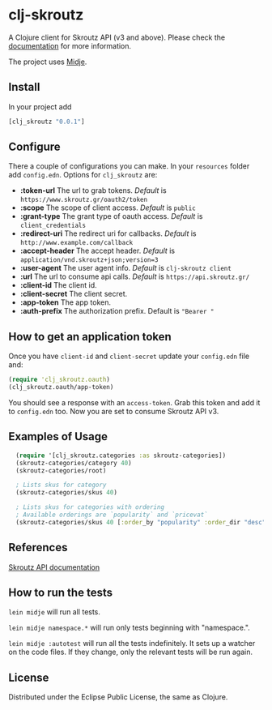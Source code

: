 # clj-skroutz

A Clojure client for Skroutz API (v3 and above).
Please check the [documentation](http://developer.skroutz.gr/api/v3/) for more
information.

The project uses [Midje](https://github.com/marick/Midje/).

## Install

In your project add
```clojure
[clj_skroutz "0.0.1"]
````

## Configure

There a couple of configurations you can make. In your `resources` folder
add `config.edn`. Options for `clj_skroutz` are:

* __:token-url__ The url to grab tokens. _Default_ is `https://www.skroutz.gr/oauth2/token`
* __:scope__ The scope of client access. _Default_ is `public`
* __:grant-type__ The grant type of oauth access. _Default_ is `client_credentials`
* __:redirect-uri__ The redirect uri for callbacks. _Default_ is `http://www.example.com/callback`
* __:accept-header__ The accept header. _Default_ is `application/vnd.skroutz+json;version=3`
* __:user-agent__ The user agent info. _Default_ is `clj-skroutz client`
* __:url__ The url to consume api calls. _Default_ is `https://api.skroutz.gr/`
* __:client-id__ The client id.
* __:client-secret__ The client secret.
* __:app-token__ The app token.
* __:auth-prefix__ The authorization prefix. Default is `"Bearer "`

## How to get an application token

Once you have `client-id` and `client-secret` update your `config.edn` file and:

```clojure
(require 'clj_skroutz.oauth)
(clj_skroutz.oauth/app-token)
```

You should see a response with an `access-token`. Grab this token and add it to
`config.edn` too. Now you are set to consume Skroutz API v3.

## Examples of Usage

```clojure
  (require '[clj_skroutz.categories :as skroutz-categories])
  (skroutz-categories/category 40)
  (skroutz-categories/root)

  ; Lists skus for category
  (skroutz-categories/skus 40)

  ; Lists skus for categories with ordering
  ; Available orderings are `popularity` and `pricevat`
  (skroutz-categories/skus 40 [:order_by "popularity" :order_dir "desc"])
```

## References

[Skroutz API documentation](http://developer.skroutz.gr/api/v3/)

## How to run the tests

`lein midje` will run all tests.

`lein midje namespace.*` will run only tests beginning with "namespace.".

`lein midje :autotest` will run all the tests indefinitely. It sets up a
watcher on the code files. If they change, only the relevant tests will be
run again.

## License

Distributed under the Eclipse Public License, the same as Clojure.
